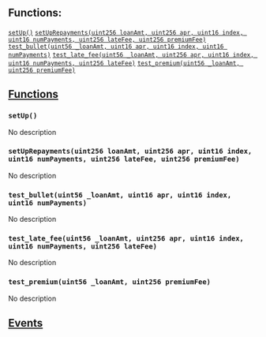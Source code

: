 

## Functions:
[`setUp()`](#BulletRepaymentCalcTest-setUp--)
[`setUpRepayments(uint256 loanAmt, uint256 apr, uint16 index, uint16 numPayments, uint256 lateFee, uint256 premiumFee)`](#BulletRepaymentCalcTest-setUpRepayments-uint256-uint256-uint16-uint16-uint256-uint256-)
[`test_bullet(uint56 _loanAmt, uint16 apr, uint16 index, uint16 numPayments)`](#BulletRepaymentCalcTest-test_bullet-uint56-uint16-uint16-uint16-)
[`test_late_fee(uint56 _loanAmt, uint256 apr, uint16 index, uint16 numPayments, uint256 lateFee)`](#BulletRepaymentCalcTest-test_late_fee-uint56-uint256-uint16-uint16-uint256-)
[`test_premium(uint56 _loanAmt, uint256 premiumFee)`](#BulletRepaymentCalcTest-test_premium-uint56-uint256-)


## <u>Functions</u>

### `setUp()`
No description

### `setUpRepayments(uint256 loanAmt, uint256 apr, uint16 index, uint16 numPayments, uint256 lateFee, uint256 premiumFee)`
No description

### `test_bullet(uint56 _loanAmt, uint16 apr, uint16 index, uint16 numPayments)`
No description

### `test_late_fee(uint56 _loanAmt, uint256 apr, uint16 index, uint16 numPayments, uint256 lateFee)`
No description

### `test_premium(uint56 _loanAmt, uint256 premiumFee)`
No description

## <u>Events</u>
